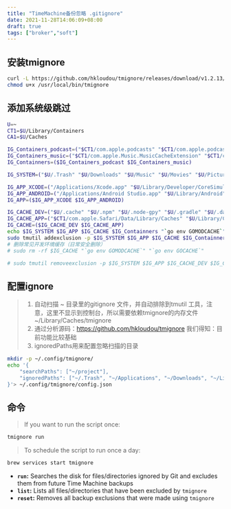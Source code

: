 ```yaml
---
title: "TimeMachine备份忽略 .gitignore"
date: 2021-11-28T14:06:09+08:00
draft: true
tags: ["broker","soft"]
---
```

## 安装tmignore

``` sh
curl -L https://github.com/hkloudou/tmignore/releases/download/v1.2.13/tmignore > /usr/local/bin/tmignore
chmod u+x /usr/local/bin/tmignore
```

## 添加系统级跳过

``` sh
U=~
CT1=$U/Library/Containers
CA1=$U/Caches

IG_Containers_podcast=("$CT1/com.apple.podcasts" "$CT1/com.apple.podcasts.MacPodcastsStorageExtension" "$CT1/com.apple.podcasts.MacQuicklookExtension" "$CT1/com.apple.podcasts.PodcastsNotificationExtension" "$CT1/com.apple.podcasts.widget")
IG_Containers_music=("$CT1/com.apple.Music.MusicCacheExtension" "$CT1/com.apple.Music.MusicStorageExtension")
IG_Containners=($IG_Containers_podcast $IG_Containers_music)

IG_SYSTEM=("$U/.Trash" "$U/Downloads" "$U/Music" "$U/Movies" "$U/Pictures" "$U/Developments")

IG_APP_XCODE=("/Applications/Xcode.app" "$U/Library/Developer/CoreSimulator" "$U/Library/Developer/CoreSimulator" "/Applications/Xcode.appdownload")
IG_APP_ANDROID=("/Applications/Android Studio.app" "$U/Library/Android")
IG_APP=($IG_APP_XCODE $IG_APP_ANDROID)

IG_CACHE_DEV=("$U/.cache" "$U/.npm" "$U/.node-gpy" "$U/.gradle" "$U/.dartserver" "$U/.pub-cache")
IG_CACHE_APP=("$CT1/com.apple.Safari/Data/Library/Caches" "$U/Library/Caches/com.apple.dt.Xcode")
IG_CACHE=($IG_CACHE_DEV $IG_CACHE_APP)
echo $IG_SYSTEM $IG_APP $IG_CACHE $IG_Containners "`go env GOMODCACHE`" "`go env GOCACHE`"
sudo tmutil addexclusion -p $IG_SYSTEM $IG_APP $IG_CACHE $IG_Containners "`go env GOMODCACHE`" "`go env GOCACHE`"
# 删除常见开发环境缓存（日常安全删除）
# sudo rm -rf $IG_CACHE "`go env GOMODCACHE`" "`go env GOCACHE`"

# sudo tmutil removeexclusion -p $IG_SYSTEM $IG_APP $IG_CACHE_DEV $IG_CACHE, but we suggest you delete them in setting ui
```

## 配置ignore

> 1. 自动扫描 ~ 目录里的gitignore 文件，并自动排除到tmutil 工具，注意，这里不显示到控制台，所以需要依赖tmignore的内存文件 ~/Library/Caches/tmignore
> 2. 通过分析源码：<https://github.com/hkloudou/tmignore> 我们得知：目前功能比较基础
> 3. ignoredPaths用来配置忽略扫描的目录

``` sh
mkdir -p ~/.config/tmignore/
echo '{
    "searchPaths": ["~/project"],
    "ignoredPaths": ["~/.Trash", "~/Applications", "~/Downloads", "~/Library", "~/Music/iTunes", "~/Music/Music", "~/Pictures/Photos Library.photoslibrary"]
}'> ~/.config/tmignore/config.json
```

## 命令

> If you want to run the script once:

```sh
tmignore run
```

> To schedule the script to run once a day:

```sh
brew services start tmignore
```

- **`run`:** Searches the disk for files/directories ignored by Git and excludes them from future Time Machine backups
- **`list`:** Lists all files/directories that have been excluded by `tmignore`
- **`reset`:** Removes all backup exclusions that were made using `tmignore`
